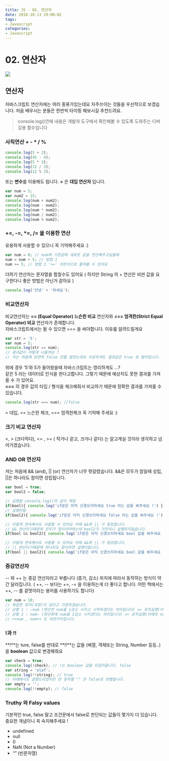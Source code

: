 ```yaml
---
title: JS - 02. 연산자
date: 2018-10-13 19:00:02
tags:
- Javascript
categories: 
- Javascript
---
```


# 02. 연산자

![](https://raw.githubusercontent.com/appear/simpleJS/gh-pages/docs/body.png)

## 연산자

자바스크립트 연산자에는 여러 종류가있는데요 자주쓰이는 것들을 우선적으로 보겠습니다. 처음 배우시는 분들은 한번씩 타이핑 해보시길 추천드려요.

> console.log\(\)안에 내용은 개발자 도구에서 확인해볼 수 있도록 도와주는 디버깅용 함수입니다

### **사칙연산 + - \* / %**

```javascript
console.log(5 + 2);
console.log(45 - 4);
console.log(5 * 3);
console.log(12 / 3);
console.log(12 % 3);
```

또는 **변수**를 이용해도 됩니다.  **=** 은 **대입 연산자** 입니다.

```javascript
var num = 5;
var num2 = 15;
console.log(num + num2);
console.log(num - num2);
console.log(num * num2);
console.log(num / num2);
console.log(num % num2);
```

###  +=, -=, \*=, /= 을 이용한 연산

유용하게 사용할 수 있으니 꼭 기억해주세요 :\) 

```javascript
var num = 0; // num에 기존값에 새로운 값을 연산해주고싶을때  
num = num + 5; // 방법 1
num += 5; // 방법 2 '+=' 이런식으로 줄여줄 수 있어요
```

 더하기 연산자는 문자열을 합칠수도 있어요 \( 하지만 String 의 + 연산은 비싼 값을 요구한다니 좋은 방법은 아닌거 같아요 \)

```javascript
console.log('안녕' + '하세요');
```

### **비교연산자**

비교연산자는 **== \(Equal Operator\) 느슨한 비교** 연산자와 **=== 엄격한\(Strict Equal Operator\) 비교** 연산자가 존재합니다.  
자바스크립트에서는 될 수 있으면 === 을 써야합니다. 이유를 알려드릴게요

```javascript
var str = '5';
var num = 5;
console.log(str == num); 
// 결과값이 어떻게 나올까요 ? 
// 저는 처음에 당연히 false 인줄 알았는데요 이상하게도 결과값은 true 로 떨어집니다.
```

위에 경우 ‘5’와 5가 들어왔을때 자바스크립트는 영리하게도 …?   
같은 5 라는 데이터로 인식을 한다고합니다. 그렇기 때문에 예상치도 못한 결과를 가져올 수 가 있어요.  
**===** 의 경우 값의 타입 / 형식을 체크해줘서 비교하기 때문에 정확한 결과를 가져올 수 있습니다.

```javascript
console.log(str === num); //false
```

= 대입, == 느슨한 체크, === 엄격한체크 꼭 기억해 주세요 :\)

### 크**기 비교 연산자**

&lt;, &gt; \(크다작다\), &lt;= , &gt;= \( 작거나 같고, 크거나 같다\) 는 알고계실 것이라 생각하고 넘어가겠습니다.

### **AND OR 연산자**

 저는 처음에 && \(and\)**,** \|\| \(or\) 연산자가 너무 헛갈렸습니다. &&은 모두가 참일때 성립,  \|\|은 하나라도 참이면 성립됩니다.

```javascript
var bool = true;
var bool2 = false;

// 실행됨 console.log()의 값이 찍힘
if(bool){ console.log('if문은 아직 신경쓰지마세요 true 라는 값을 봐주세요 !') }
// 실행안됨 
if(bool2){ console.log('if문은 아직 신경쓰지마세요 false 라는 값을 봐주세요 !') } 

// 이렇게 연속해서도 사용할 수 있어요 이때 &&와 || 가 등장합니다. 
// && 연산이기때문에 모두가 참이어야하는데 bool2가 거짓이니 실행되지않습니다. 
if(bool && bool2){ console.log('if문은 아직 신경쓰지마세요 bool 값을 봐주세요 !') } 

// 이렇게 연속해서도 사용할 수 있어요 이때 &&와 || 가 등장합니다. 
// || 연산이기때문에 하나라도 참이라면 실행이됩니다.  
if(bool || bool2){ console.log('if문은 아직 신경쓰지마세요 bool 값을 봐주세요 !') }
```

### **증감연산자**

 -- 와 ++ 는 증감 연산자라고 부릅니다 \(증가, 감소\) 위치에 따라서 동작하는 방식이 약간 달라집니다. \( ++, -- 보다는 +=, -= 을 이용하는게 더 좋다고 합니다. 어떤 책에서는 ++, -- 를 겉멋이라는 용어를 사용하기도 합니다\)

```javascript
var num = 10;
// 복잡한 로직(과정)이 있다고 가정하겠습니다.
// 상황 1 : —num (연산전 num을 1감소 시키고 시작하겠다는 의미입나다) => 로직실행(이때의 num은 9이겠죠?);
// 상황 2 : num— (연산후에 num을 1감소 시키겠다는 의미입나다) => 로직실행(이때의 num은 10이겠죠) => 이후에 num 1감소
// ++num , num++ 도 마찬가지입니다.
```

### **!과 !!**

 **!**는 ture, false를 반대로 **!!**는 값들 \(배열, 객체또는 String, Number 등등..\) 을 **boolean** 값으로 변경해줘요

```javascript
var check = true;
console.log(!check); // !는 boolean 값을 뒤집어줍니다. false
var string = 'olaf';
console.log(!!string); // true 
// 아래에서도 설명드리겠지만 빈 문자열 "" 은 false로 판별됩니다.
var empty = '';
console.log(!!empty); // false
```

### Truthy 와 Falsy values

기본적인 true, false 말고 조건문에서 false로 판단되는 값들이 몇가지 더 있습니다.   
중요한 개념이니 꼭 숙지해주세요 !

* undefined
* null
* 0
* NaN \(Not a Number\)
* “” \(빈문자열\)